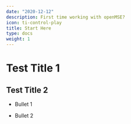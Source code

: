 ```yaml
---
date: "2020-12-12"
description: First time working with openMSE?
icon: ti-control-play
title: Start Here
type: docs
weight: 1
---
```


# Test Title 1


## Test Title 2

* Bullet 1

* Bullet 2


